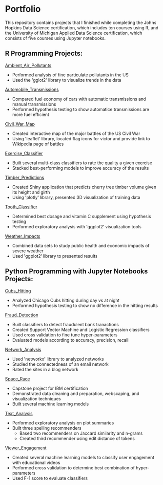 # Portfolio
This repository contains projects that I finished while completing the Johns Hopkins Data Science certification, which includes ten courses using R, and the University of Michigan Applied Data Science certification, which consists of five courses using Jupyter notebooks. 

## R Programming Projects: 
[Ambient_Air_Pollutants](https://github.com/mhthom2/Portfolio/tree/main/Ambient_Air_Pollutants)
* Performed analysis of fine particulate pollutants in the US
* Used the 'gglot2' library to visualize trends in the data 

[Automobile_Transmissions](https://github.com/mhthom2/Portfolio/tree/main/Automobile_Transmissions)
* Compared fuel economy of cars with automatic transmissions and manual transmissions
* Performed hypothesis testing to show automatice transmissions are more fuel efficient

[Civil_War_Map](https://github.com/mhthom2/Portfolio/tree/main/Civil_War_Map)
* Created interactive map of the major battles of the US Civil War 
* Using 'leaflet' library, located flag icons for victor and provide link to Wikipedia page of battles 

[Exercise_Classifier](https://github.com/mhthom2/Portfolio/tree/main/Exercise_Classifier)
* Built several multi-class classifiers to rate the quality a given exercise  
* Stacked best-performing models to improve accuracy of the results 

[Timber_Predictions](https://github.com/mhthom2/Portfolio/tree/main/Timber_Predictions)
* Created Shiny application that predicts cherry tree timber volume given its height and girth
* Using 'plotly' library, presented 3D visualization of training data  

[Tooth_Classifier](https://github.com/mhthom2/Portfolio/tree/main/Tooth_Classifier)
* Determined best dosage and vitamin C supplement using hypothesis testing 
* Performed exploratory analysis with 'ggplot2' visualization tools 

[Weather_Impacts](https://github.com/mhthom2/Portfolio/tree/main/Weather_Impacts)
* Combined data sets to study public health and economic impacts of severe weather
* Used 'ggplot2' library to presented results 

## Python Programming with Jupyter Notebooks Projects:
[Cubs_Hitting](https://github.com/mhthom2/Portfolio/tree/main/Cubs_Hitting)
* Analyzed Chicago Cubs hitting during day vs at night
* Performed hypothesis testing to show no difference in the hitting results
  
[Fraud_Detection](https://github.com/mhthom2/Portfolio/tree/main/Fraud_Detection)
* Built classifiers to detect fraudulent bank tranactions
* Created Support Vector Machine and Logistic Regression classifiers
* Used cross validation to fine tune hyper-parameters
* Evaluated models according to accuracy, precision, recall

[Network_Analysis](https://github.com/mhthom2/Portfolio/tree/main/Network_Analysis)
* Used 'networkx' library to analyzed networks
* Studied the connectedness of an email network
* Rated the sites in a blog network  

[Space_Race](https://github.com/mhthom2/Portfolio/tree/main/Space_Race)
* Capstone project for IBM certification
* Demonstrated data cleaning and preparation, webscaping, and visualization techniques
* Built several machine learning models 

[Text_Analysis](https://github.com/mhthom2/Portfolio/tree/main/Text_Analysis)
* Performed exploratory analysis on plot summaries
* Built three spelling recommenders
    - Based two recommenders on Jaccard similarity and n-grams
    - Created third recommender using edit distance of tokens   

[Viewer_Engagement](https://github.com/mhthom2/Portfolio/tree/main/Viewer_Engagement)
* Created several machine learning models to classify user engagement with educational videos
* Performed cross validation to determine best combination of hyper-parameters
* Used F-1 score to evaluate classifiers 
